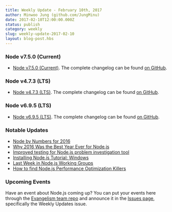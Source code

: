 ```yaml
---
title: Weekly Update - February 10th, 2017
author: Minwoo Jung (github.com/JungMinu)
date: 2017-02-10T12:00:00.000Z
status: publish
category: weekly
slug: weekly-update-2017-02-10
layout: blog-post.hbs
---
```


### Node v7.5.0 (Current)

* [Node v7.5.0 (Current)](https://nodejs.org/en/blog/release/v7.5.0/). The complete changelog can be found [on GitHub](https://github.com/nodejs/node/blob/master/CHANGELOG.md).

### Node v4.7.3 (LTS)

* [Node v4.7.3 (LTS)](https://nodejs.org/en/blog/release/v4.7.3/). The complete changelog can be found [on GitHub](https://github.com/nodejs/node/blob/master/CHANGELOG.md).

### Node v6.9.5 (LTS)

* [Node v6.9.5 (LTS)](https://nodejs.org/en/blog/release/v6.9.5/). The complete changelog can be found [on GitHub](https://github.com/nodejs/node/blob/master/CHANGELOG.md).

### Notable Updates

* [Node by Numbers for 2016](https://nodesource.com/node-by-numbers)
* [Why 2016 Was the Best Year Ever for Node.js](https://nodesource.com/blog/why-2016-was-the-best-year-ever-for-node-js-node-by-numbers-2016)
* [Improved testing for Node.js problem investigation tool](https://developer.ibm.com/node/2017/02/03/improved-testing-for-node-js-problem-investigation-tool/)
* [Installing Node.js Tutorial: Windows](https://nodesource.com/blog/installing-nodejs-tutorial-windows)
* [Last Week in Node.js Working Groups](https://nodesource.com/blog/last-week-in-node-js-working-groups-january-30-2017)
* [How to find Node.js Performance Optimization Killers](https://community.risingstack.com/how-to-find-node-js-performance-optimization-killers/)

### Upcoming Events

Have an event about Node.js coming up? You can put your events here through the [Evangelism team repo](https://github.com/nodejs/evangelism) and announce it in the [Issues page](https://github.com/nodejs/evangelism/issues), specifically the Weekly Updates issue.
